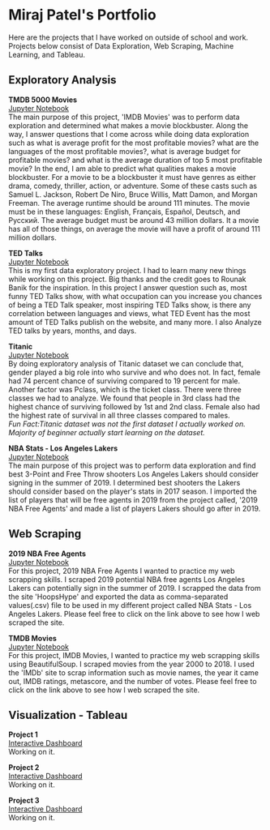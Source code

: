 
# Miraj Patel's Portfolio

Here are the projects that I have worked on outside of school and work. Projects below consist of Data Exploration, Web Scraping, Machine Learning, and Tableau.

## Exploratory Analysis

**TMDB 5000 Movies**<br />
[Jupyter Notebook](https://nbviewer.jupyter.org/github/mirajpatel19/Portfolio/blob/master/Projects/Data%20Exploratory/IMDB%20Movies%20-%20Exploratory%20Data%20Analysis.ipynb)<br />
The main purpose of this project, 'IMDB Movies' was to perform data exploration and determined what makes a movie blockbuster. Along the way, I answer questions that I come across while doing data exploration such as what is average profit for the most profitable movies? what are the languages of the most profitable movies?, what is average budget for profitable movies? and what is the average duration of top 5 most profitable movie? In the end, I am able to predict what qualities makes a movie blockbuster. For a movie to be a blockbuster it must have genres as either drama, comedy, thriller, action, or adventure. Some of these casts such as Samuel L. Jackson, Robert De Niro, Bruce Willis, Matt Damon, and Morgan Freeman. The average runtime should be around 111 minutes. The movie must be in these languages: English, Français, Español, Deutsch, and Pусский. The average budget must be around 43 million dollars. It a movie has all of those things, on average the movie will have a profit of around 111 million dollars.<br />

**TED Talks**<br />
[Jupyter Notebook](https://nbviewer.jupyter.org/github/mirajpatel19/Portfolio/blob/master/Projects/Data%20Exploratory/TED%20Talks%20-%20Exploratory%20Data%20Analysis.ipynb)<br />
This is my first data exploratory project. I had to learn many new things while working on this project. Big thanks and the credit goes to Rounak Banik for the inspiration. In this project I answer question such as, most funny TED Talks show, with what occupation can you increase you chances of being a TED Talk speaker, most inspiring TED Talks show, is there any correlation between languages and views, what TED Event has the most amount of TED Talks publish on the website, and many more. I also Analyze TED talks by years, months, and days.<br />

**Titanic**<br />
[Jupyter Notebook](https://nbviewer.jupyter.org/github/mirajpatel19/Portfolio/blob/master/Projects/Data%20Exploratory/Titanic%20-%20Exploratory%20Data%20Analysis.ipynb)<br />
By doing exploratory analysis of Titanic dataset we can conclude that, gender played a big role into who survive and who does not. In fact, female had 74 percent chance of surviving compared to 19 percent for male. Another factor was Pclass, which is the ticket class. There were three classes we had to analyze. We found that people in 3rd class had the highest chance of surviving followed by 1st and 2nd class. Female also had the highest rate of survival in all three classes compared to males.<br />
*Fun Fact:Titanic dataset was not the first dataset I actually worked on. Majority of beginner actually start learning on the dataset.*<br />  

**NBA Stats - Los Angeles Lakers**<br />
[Jupyter Notebook](https://nbviewer.jupyter.org/github/mirajpatel19/Portfolio/blob/master/Projects/Data%20Exploratory/NBA%20Stats%20-%20Los%20Angeles%20Lakers.ipynb)<br />
The main purpose of this project was to perform data exploration and find best 3-Point and Free Throw shooters Los Angeles Lakers should consider signing in the summer of 2019. I determined best shooters the Lakers should consider based on the player's stats in 2017 season. I imported the list of players that will be free agents in 2019 from the project called, '2019 NBA Free Agents' and made a list of players Lakers should go after in 2019. <br />

## Web Scraping

**2019 NBA Free Agents**<br />
[Jupyter Notebook](https://nbviewer.jupyter.org/github/mirajpatel19/Portfolio/blob/master/Projects/Web%20Scraping/2019%20NBA%20Free%20Agents%20-%20Web%20Scraping.ipynb)<br />
For this project, 2019 NBA Free Agents I wanted to practice my web scrapping skills. I scraped 2019 potential NBA free agents Los Angeles Lakers can potentially sign in the summer of 2019. I scrapped the data from the site 'HoopsHype' and exported the data as comma-separated values(.csv) file to be used in my different project called NBA Stats - Los Angeles Lakers. Please feel free to click on the link above to see how I web scraped the site.<br />

**TMDB Movies**<br />
[Jupyter Notebook](https://nbviewer.jupyter.org/github/mirajpatel19/Portfolio/blob/master/Projects/Web%20Scraping/IMDB%20Movies%20-%20Web%20Scraping.ipynb)<br />
For this project, IMDB Movies, I wanted to practice my web scrapping skills using BeautifulSoup. I scraped movies from the year 2000 to 2018. I used the 'IMDb' site to scrap information such as movie names, the year it came out, IMDB ratings, metascore, and the number of votes. Please feel free to click on the link above to see how I web scraped the site.<br />

## Visualization - Tableau

**Project 1**<br />
[Interactive Dashboard](link)<br />
Working on it.<br />

**Project 2**<br />
[Interactive Dashboard](link)<br />
Working on it.<br />

**Project 3**<br />
[Interactive Dashboard](link)<br />
Working on it.<br />

